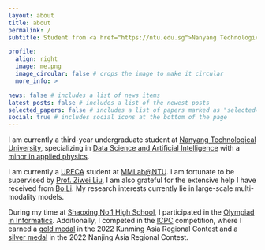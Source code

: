 ```yaml
---
layout: about
title: about
permalink: /
subtitle: Student from <a href="https://ntu.edu.sg">Nanyang Technological University</a>

profile:
  align: right
  image: me.png
  image_circular: false # crops the image to make it circular
  more_info: >

news: false # includes a list of news items
latest_posts: false # includes a list of the newest posts
selected_papers: false # includes a list of papers marked as "selected={true}"
social: true # includes social icons at the bottom of the page
---
```


I am currently a third-year undergraduate student at [Nanyang Technological University](https://www.ntu.edu.sg/), specializing in [Data Science and Artificial Intelligence](https://www.ntu.edu.sg/education/undergraduate-programme/bachelor-of-science-in-data-science-artificial-intelligence) with a [minor in applied physics](https://www.ntu.edu.sg/spms/about-us/physics/undergrad/minor).

I am currently a [URECA](<https://www.ntu.edu.sg/education/undergraduate-research-experience-on-campus-(ureca)>) student at [MMLab@NTU](https://www.mmlab-ntu.com/). I am fortunate to be supervised by [Prof. Ziwei Liu](https://liuziwei7.github.io/), I am also grateful for the extensive help I have received from [Bo Li](https://brianboli.com/). My research interests currently lie in large-scale multi-modality models.

During my time at [Shaoxing No.1 High School](http://www.sxyz.net/), I participated in the [Olympiad in Informatics](https://www.noi.cn/). Additionally, I competed in the [ICPC](https://icpc.global/) competition, where I earned a [gold medal](/assets/pdf/awards/Kunming.pdf) in the 2022 Kunming Asia Regional Contest and a [silver medal](/assets/pdf/awards/Nanjing.pdf) in the 2022 Nanjing Asia Regional Contest.
